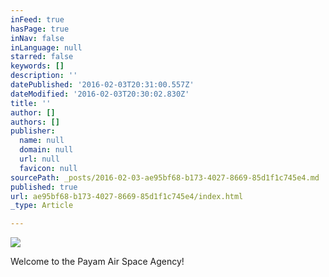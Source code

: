 ```yaml
---
inFeed: true
hasPage: true
inNav: false
inLanguage: null
starred: false
keywords: []
description: ''
datePublished: '2016-02-03T20:31:00.557Z'
dateModified: '2016-02-03T20:30:02.830Z'
title: ''
author: []
authors: []
publisher:
  name: null
  domain: null
  url: null
  favicon: null
sourcePath: _posts/2016-02-03-ae95bf68-b173-4027-8669-85d1f1c745e4.md
published: true
url: ae95bf68-b173-4027-8669-85d1f1c745e4/index.html
_type: Article

---
```

![](https://the-grid-user-content.s3-us-west-2.amazonaws.com/f2b1c1e2-dc33-440d-9667-b68ecfb01728.jpg)

Welcome to the Payam Air Space Agency!